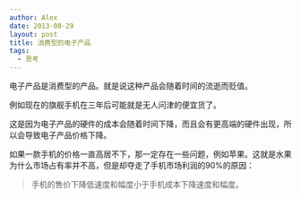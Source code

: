 ```yaml
---
author: Alex
date: 2013-08-29
layout: post
title: 消费型的电子产品
tags:
  - 思考
---
```


电子产品是消费型的产品。就是说这种产品会随着时间的流逝而贬值。

例如现在的旗舰手机在三年后可能就是无人问津的便宜货了。

这是因为电子产品的硬件的成本会随着时间下降，而且会有更高端的硬件出现，所以会导致电子产品价格下降。

如果一款手机的价格一直高居不下，那一定存在一些问题，例如苹果。这就是水果为什么市场占有率并不高，但是却夺走了手机市场利润的90%的原因：

>手机的售价下降低速度和幅度小于手机成本下降速度和幅度。